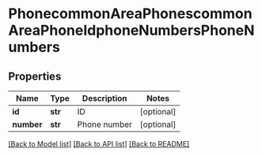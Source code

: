 # PhonecommonAreaPhonescommonAreaPhoneIdphoneNumbersPhoneNumbers

## Properties
Name | Type | Description | Notes
------------ | ------------- | ------------- | -------------
**id** | **str** | ID | [optional] 
**number** | **str** | Phone number | [optional] 

[[Back to Model list]](../README.md#documentation-for-models) [[Back to API list]](../README.md#documentation-for-api-endpoints) [[Back to README]](../README.md)

